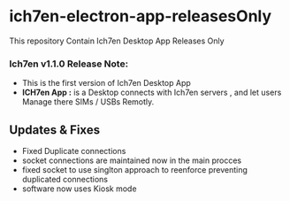 # ich7en-electron-app-releasesOnly
This repository Contain Ich7en Desktop App Releases Only
###  Ich7en v1.1.0 Release Note: 
- This is the first version of Ich7en Desktop App
- **ICH7en App :** is a Desktop  connects with Ich7en servers , and let users Manage there SIMs / USBs Remotly.
## Updates & Fixes ##
- Fixed Duplicate connections
- socket connections are maintained now in the main procces
- fixed socket to use singlton approach to reenforce preventing duplicated connections
- software now uses Kiosk mode
